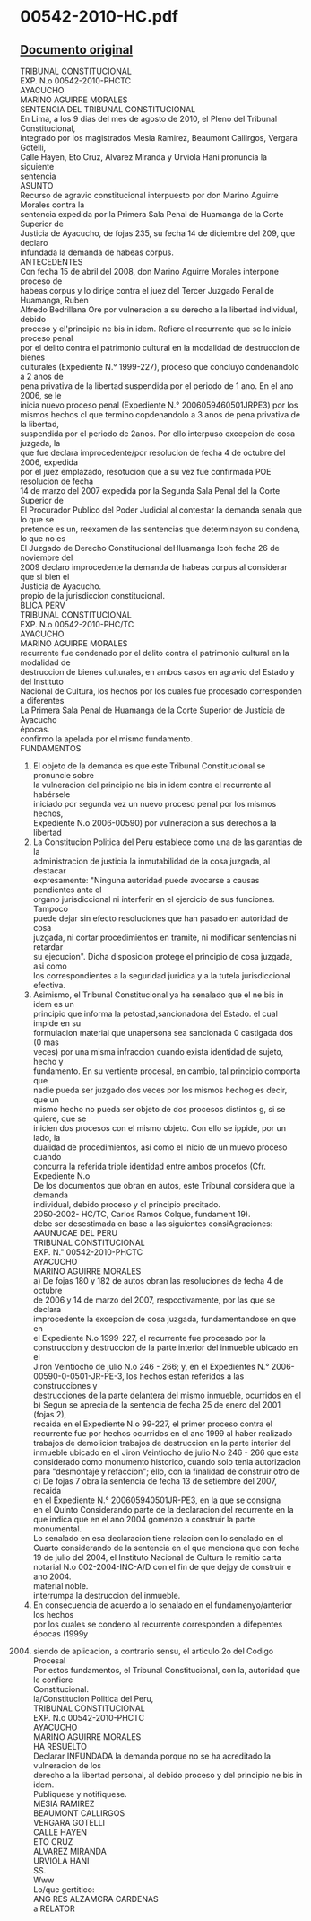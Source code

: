 
00542-2010-HC.pdf
=================
  
[Documento original](https://tc.gob.pe/jurisprudencia/2010/00542-2010-HC.pdf)  
---  
TRIBUNAL CONSTITUCIONAL  
EXP. N.o 00542-2010-PHCTC  
AYACUCHO  
MARINO AGUIRRE MORALES  
SENTENCIA DEL TRIBUNAL CONSTITUCIONAL  
En Lima, a los 9 dias del mes de agosto de 2010, el Pleno del Tribunal Constitucional,  
integrado por los magistrados Mesia Ramirez, Beaumont Callirgos, Vergara Gotelli,  
Calle Hayen, Eto Cruz, Alvarez Miranda y Urviola Hani pronuncia la siguiente  
sentencia  
ASUNTO  
Recurso de agravio constitucional interpuesto por don Marino Aguirre Morales contra la  
sentencia expedida por la Primera Sala Penal de Huamanga de la Corte Superior de  
Justicia de Ayacucho, de fojas 235, su fecha 14 de diciembre del 209, que declaro  
infundada la demanda de habeas corpus.  
ANTECEDENTES  
Con fecha 15 de abril del 2008, don Marino Aguirre Morales interpone proceso de  
habeas corpus y lo dirige contra el juez del Tercer Juzgado Penal de Huamanga, Ruben  
Alfredo Bedrillana Ore por vulneracion a su derecho a la libertad individual, debido  
proceso y el'principio ne bis in idem. Refiere el recurrente que se le inicio proceso penal  
por el delito contra el patrimonio cultural en la modalidad de destruccion de bienes  
culturales (Expediente N.° 1999-227), proceso que concluyo condenandolo a 2 anos de  
pena privativa de la libertad suspendida por el periodo de 1 ano. En el ano 2006, se le  
inicia nuevo proceso penal (Expediente N.° 2006059460501JRPE3) por los  
mismos hechos cl que termino copdenandolo a 3 anos de pena privativa de la libertad,  
suspendida por el periodo de 2anos. Por ello interpuso excepcion de cosa juzgada, la  
que fue declara improcedente/por resolucion de fecha 4 de octubre del 2006, expedida  
por el juez emplazado, resotucion que a su vez fue confirmada POE resolucion de fecha  
14 de marzo del 2007 expedida por la Segunda Sala Penal del la Corte Superior de  
El Procurador Publico del Poder Judicial al contestar la demanda senala que lo que se  
pretende es un, reexamen de las sentencias que determinayon su condena, lo que no es  
El Juzgado de Derecho Constitucional deHluamanga Icoh fecha 26 de noviembre del  
2009 declaro improcedente la demanda de habeas corpus al considerar que si bien el  
Justicia de Ayacucho.  
propio de la jurisdiccion constitucional.  
BLICA PERV  
TRIBUNAL CONSTITUCIONAL  
EXP. N.o 00542-2010-PHC/TC  
AYACUCHO  
MARINO AGUIRRE MORALES  
recurrente fue condenado por el delito contra el patrimonio cultural en la modalidad de  
destruccion de bienes culturales, en ambos casos en agravio del Estado y del Instituto  
Nacional de Cultura, los hechos por los cuales fue procesado corresponden a diferentes  
La Primera Sala Penal de Huamanga de la Corte Superior de Justicia de Ayacucho  
épocas.  
confirmo la apelada por el mismo fundamento.  
FUNDAMENTOS  
1. El objeto de la demanda es que este Tribunal Constitucional se pronuncie sobre  
la vulneracion del principio ne bis in idem contra el recurrente al habérsele  
iniciado por segunda vez un nuevo proceso penal por los mismos hechos,  
Expediente N.o 2006-00590) por vulneracion a sus derechos a la libertad  
2. La Constitucion Politica del Peru establece como una de las garantias de la  
administracion de justicia la inmutabilidad de la cosa juzgada, al destacar  
expresamente: "Ninguna autoridad puede avocarse a causas pendientes ante el  
organo jurisdiccional ni interferir en el ejercicio de sus funciones. Tampoco  
puede dejar sin efecto resoluciones que han pasado en autoridad de cosa  
juzgada, ni cortar procedimientos en tramite, ni modificar sentencias ni retardar  
su ejecucion". Dicha disposicion protege el principio de cosa juzgada, asi como  
los correspondientes a la seguridad juridica y a la tutela jurisdiccional efectiva.  
3. Asimismo, el Tribunal Constitucional ya ha senalado que el ne bis in idem es un  
principio que informa la petostad,sancionadora del Estado. el cual impide en su  
formulacion material que unapersona sea sancionada 0 castigada dos (0 mas  
veces) por una misma infraccion cuando exista identidad de sujeto, hecho y  
fundamento. En su vertiente procesal, en cambio, tal principio comporta que  
nadie pueda ser juzgado dos veces por los mismos hechog es decir, que un  
mismo hecho no pueda ser objeto de dos procesos distintos g, si se quiere, que se  
inicien dos procesos con el mismo objeto. Con ello se ippide, por un lado, la  
dualidad de procedimientos, asi como el inicio de un muevo proceso cuando  
concurra la referida triple identidad entre ambos procefos (Cfr. Expediente N.o  
De los documentos que obran en autos, este Tribunal considera que la demanda  
individual, debido proceso y cl principio precitado.  
2050-2002- HC/TC, Carlos Ramos Colque, fundament 19).  
debe ser desestimada en base a las siguientes consiAgraciones:  
AAUNUCAE DEL PERU  
TRIBUNAL CONSTITUCIONAL  
EXP. N." 00542-2010-PHCTC  
AYACUCHO  
MARINO AGUIRRE MORALES  
a) De fojas 180 y 182 de autos obran las resoluciones de fecha 4 de octubre  
de 2006 y 14 de marzo del 2007, respcctivamente, por las que se declara  
improcedente la excepcion de cosa juzgada, fundamentandose en que en  
el Expediente N.o 1999-227, el recurrente fue procesado por la  
construccion y destruccion de la parte interior del inmueble ubicado en el  
Jiron Veintiocho de julio N.o 246 - 266; y, en el Expedientes N.° 2006-  
00590-0-0501-JR-PE-3, los hechos estan referidos a las construcciones y  
destrucciones de la parte delantera del mismo inmueble, ocurridos en el  
b) Segun se aprecia de la sentencia de fecha 25 de enero del 2001 (fojas 2),  
recaida en el Expediente N.o 99-227, el primer proceso contra el  
recurrente fue por hechos ocurridos en el ano 1999 al haber realizado  
trabajos de demolicion trabajos de destruccion en la parte interior del  
inmueble ubicado en el Jiron Veintiocho de julio N.o 246 - 266 que esta  
considerado como monumento historico, cuando solo tenia autorizacion  
para "desmontaje y refaccion"; ello, con la finalidad de construir otro de  
c) De fojas 7 obra la sentencia de fecha 13 de setiembre del 2007, recaida  
en el Expediente N.° 200605940501JR-PE3, en la que se consigna  
en el Quinto Considerando parte de la declaracion del recurrente en la  
que indica que en el ano 2004 gomenzo a construir la parte monumental.  
Lo senalado en esa declaracion tiene relacion con lo senalado en el  
Cuarto considerando de la sentencia en el que menciona que con fecha  
19 de julio del 2004, el Instituto Nacional de Cultura le remitio carta  
notarial N.o 002-2004-INC-A/D con el fin de que dejgy de construir e  
ano 2004.  
material noble.  
interrumpa la destruccion del inmueble.  
5. En consecuencia de acuerdo a lo senalado en el fundamenyo/anterior los hechos  
por los cuales se condeno al recurrente corresponden a difepentes épocas (1999y  
2004) siendo de aplicacion, a contrario sensu, el articulo 2o del Codigo Procesal  
Por estos fundamentos, el Tribunal Constitucional, con la, autoridad que le confiere  
Constitucional.  
la/Constitucion Politica del Peru,  
TRIBUNAL CONSTITUCIONAL  
EXP. N.o 00542-2010-PHCTC  
AYACUCHO  
MARINO AGUIRRE MORALES  
HA RESUELTO  
Declarar INFUNDADA la demanda porque no se ha acreditado la vulneracion de los  
derecho a la libertad personal, al debido proceso y del principio ne bis in idem.  
Publiquese y notifiquese.  
MESIA RAMIREZ  
BEAUMONT CALLIRGOS  
VERGARA GOTELLI  
CALLE HAYEN  
ETO CRUZ  
ALVAREZ MIRANDA  
URVIOLA HANI  
SS.  
Www  
Lo/que gertitico:  
ANG RES ALZAMCRA CARDENAS  
a RELATOR